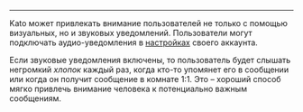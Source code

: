 ***

Kato может привлекать внимание пользователей не только с помощью визуальных, но и звуковых уведомлений. Пользователи могут подключать аудио-уведомления в [настройках](https://app.kato.im/#/account/notifications/audio-notifications) своего аккаунта.

Если звуковые уведомления включены, то пользователь будет слышать негромкий *хлопок* каждый раз, когда кто-то упомянет его в сообщении или когда он получит сообщение в комнате 1:1. Это – хороший способ мягко привлечь внимание человека к потенциально важным сообщениям.
